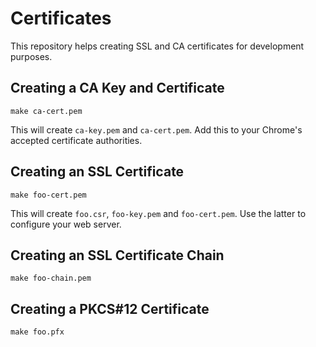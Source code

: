 Certificates
============
This repository helps creating SSL and CA certificates for development purposes.


Creating a CA Key and Certificate
---------------------------------

    make ca-cert.pem
    
This will create `ca-key.pem` and `ca-cert.pem`.
Add this to your Chrome's accepted certificate authorities.


Creating an SSL Certificate
---------------------------

    make foo-cert.pem
    
This will create `foo.csr`, `foo-key.pem` and `foo-cert.pem`.
Use the latter to configure your web server.


Creating an SSL Certificate Chain
---------------------------------

    make foo-chain.pem


Creating a PKCS#12 Certificate
------------------------------

    make foo.pfx
